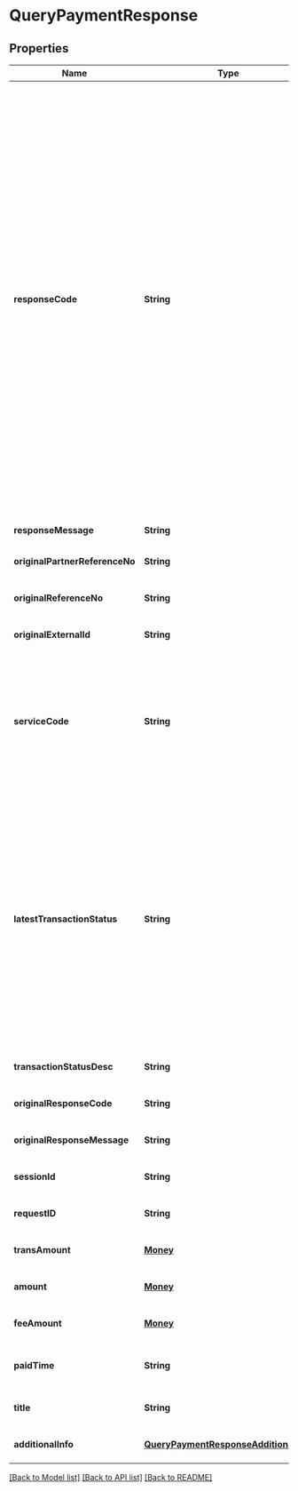 # QueryPaymentResponse
## Properties

| Name | Type | Description | Notes |
|------------ | ------------- | ------------- | -------------|
| **responseCode** | **String** | Refer to response code list:<br> * 2005500 - Successful<br> * 4005500 - Bad Request - Retry request with proper parameter<br> * 4005501 - Invalid Field Format - Retry request with proper parameter<br> * 4005502 - Invalid Mandatory Field - Retry request with proper parameter<br> * 4015500 - Unauthorized. [reason] - Retry request with proper parameter<br> * 4015501 - Invalid Token (B2B) - Retry request with proper parameter<br> * 4045501 - Transaction Not Found - Try to create a new order<br> * 4295500 - Too Many Requests - Retry request periodically<br> * 5005500 - General Error - Retry request periodically<br> * 5005501 - Internal Server Error - Retry request periodically<br>  | [default to null] |
| **responseMessage** | **String** | Refer to response code list  | [default to null] |
| **originalPartnerReferenceNo** | **String** | Original transaction identifier on partner system | [optional] [default to null] |
| **originalReferenceNo** | **String** | Original transaction identifier on DANA system | [optional] [default to null] |
| **originalExternalId** | **String** | Original external identifier on header message | [optional] [default to null] |
| **serviceCode** | **String** | Transaction type indicator:<br> - IPG Cashier Pay - SNAP: 54<br> - QRIS CPM (Acquirer) - SNAP: 60<br> - QRIS MPM (Acquirer) - SNAP: 47<br> - Payment Gateway: 54<br>  | [default to 54] |
| **latestTransactionStatus** | **String** | Status code:<br> - 00 = Success. Order has been successfully in final state and paid<br> - 01 = Initiated. Waiting for payment. Mark Payment as Pending<br> - 02 = Paying. The order is in process, not in final state, payment is success. Mark Payment as Success<br> - 05 = Cancelled. Order has been cancelled. Mark Payment as Failed<br> - 07 = Not found. Order is not found. Mark Payment as Failed<br>  | [default to null] |
| **transactionStatusDesc** | **String** | Description of transaction status | [optional] [default to null] |
| **originalResponseCode** | **String** | Original response code | [optional] [default to null] |
| **originalResponseMessage** | **String** | Original response message | [optional] [default to null] |
| **sessionId** | **String** | Session identifier | [optional] [default to null] |
| **requestID** | **String** | Transaction request identifier | [optional] [default to null] |
| **transAmount** | [**Money**](Money.md) |  | [optional] [default to null] |
| **amount** | [**Money**](Money.md) |  | [optional] [default to null] |
| **feeAmount** | [**Money**](Money.md) |  | [optional] [default to null] |
| **paidTime** | **String** | Payment timestamp in format YYYY-MM-DDTHH:mm:ss+07:00 (Jakarta time) | [optional] [default to null] |
| **title** | **String** | Brief description of transaction | [optional] [default to null] |
| **additionalInfo** | [**QueryPaymentResponseAdditionalInfo**](QueryPaymentResponseAdditionalInfo.md) |  | [optional] [default to null] |

[[Back to Model list]](../README.md#documentation-for-models) [[Back to API list]](../README.md#documentation-for-api-endpoints) [[Back to README]](../README.md)

